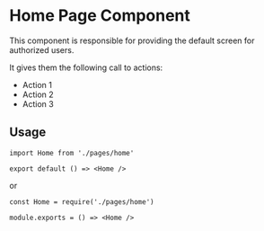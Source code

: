# Home Page Component

This component is responsible for providing
the default screen for authorized users.

It gives them the following call to actions:

* Action 1
* Action 2
* Action 3

## Usage

```
import Home from './pages/home'

export default () => <Home />
```

or

```
const Home = require('./pages/home')

module.exports = () => <Home />
```
